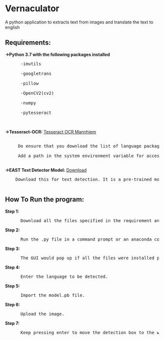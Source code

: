 # Vernaculator
A python application to extracts text from images and translate the text to english

## Requirements:
**->Python 3.7 with the following packages installed**<br>
<pre>
      -imutils <br>
      -googletrans <br>
      -pillow <br>
      -OpenCV2(cv2) <br>
      -numpy <br>
      -pytesseract <br>
 </pre>     
**->Tesseract-OCR:** [Tesseract OCR Mannhiem](https://github.com/tesseract-ocr/tesseract/wiki/Downloads)
<pre>     
     Do ensure that you download the list of language package you need. <br>
     Add a path in the system environment variable for access. <br>
</pre>
**->EAST Text Detector Model:** [Download](https://drive.google.com/file/d/1ItInG03matiMjpuX_ozsG9mryOvyHalv/view?usp=sharing) <br>
<pre>
    Download this for text detection. It is a pre-trained model to detect text from image. <br>
</pre>

## How To Run the program:
**Step 1:**
<pre>
      Download all the files specified in the requirement and install in properly.
</pre>
**Step 2:**
<pre>
      Run the .py file in a command prompt or an anaconda command prompt(prefered).
</pre>
**Step 3:**
<pre>
      The GUI would pop up if all the files were installed properly.
</pre>
**Step 4:**
<pre>
      Enter the language to be detected.
</pre>
**Step 5:**
<pre>
      Import the model.pb file.
</pre>
**Step 6:**
<pre>
      Upload the image.
</pre>
**Step 7:**
<pre>
      Keep pressing enter to move the detection box to the words which need to be translated. 
</pre>
